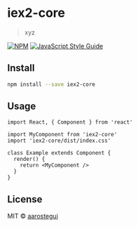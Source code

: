 # iex2-core

> xyz

[![NPM](https://img.shields.io/npm/v/iex2-core.svg)](https://www.npmjs.com/package/iex2-core) [![JavaScript Style Guide](https://img.shields.io/badge/code_style-standard-brightgreen.svg)](https://standardjs.com)

## Install

```bash
npm install --save iex2-core
```

## Usage

```tsx
import React, { Component } from 'react'

import MyComponent from 'iex2-core'
import 'iex2-core/dist/index.css'

class Example extends Component {
  render() {
    return <MyComponent />
  }
}
```

## License

MIT © [aarostegui](https://github.com/aarostegui)
